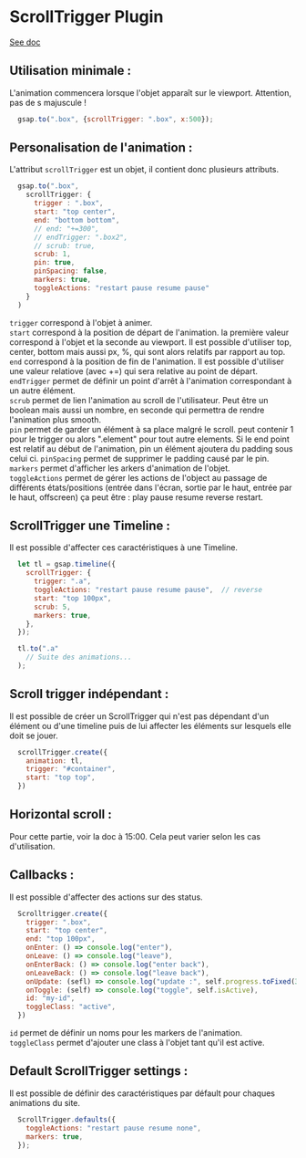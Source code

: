 # ScrollTrigger Plugin   
[See doc](https://gsap.com/docs/v3/Plugins/ScrollTrigger/)

## Utilisation minimale :  
L'animation commencera lorsque l'objet apparaît sur le viewport. Attention, pas de s majuscule !
```javascript
  gsap.to(".box", {scrollTrigger: ".box", x:500});
```

## Personalisation de l'animation :
L'attribut `scrollTrigger` est un objet, il contient donc plusieurs attributs.
```javascript
  gsap.to(".box",
    scrollTrigger: {
      trigger : ".box",
      start: "top center",
      end: "bottom bottom",
      // end: "+=300",
      // endTrigger: ".box2",
      // scrub: true,
      scrub: 1,
      pin: true,
      pinSpacing: false,
      markers: true,
      toggleActions: "restart pause resume pause"
    }
  )
```
`trigger` correspond à l'objet à animer.  
`start` correspond à la position de départ de l'animation. la première valeur correspond à l'objet et la seconde au viewport. Il est possible d'utiliser top, center, bottom mais aussi px, %, qui sont alors relatifs par rapport au top.  
`end` correspond à la position de fin de l'animation. Il est possible d'utiliser une valeur relatiove (avec +=) qui sera relative au point de départ.  
`endTrigger` permet de définir un point d'arrêt à l'animation correspondant à un autre élément.  
`scrub` permet de lien l'animation au scroll de l'utilisateur. Peut être un boolean mais aussi un nombre, en seconde qui permettra de rendre l'animation plus smooth.  
`pin` permet de garder un élément à sa place malgré le scroll. peut contenir 1 pour le trigger ou alors ".element" pour tout autre elements. Si le end point est relatif au début de l'animation, pin un élément ajoutera du padding sous celui ci.
`pinSpacing` permet de supprimer le padding causé par le pin.  
`markers` permet d'afficher les arkers d'animation de l'objet.  
`toggleActions` permet de gérer les actions de l'object au passage de différents états/positions (entrée dans l'écran, sortie par le haut, entrée par le haut, offscreen) ça peut être : play pause resume reverse restart.  

## ScrollTrigger une Timeline :  
Il est possible d'affecter ces caractéristiques à une Timeline.  
```javascript
  let tl = gsap.timeline({
    scrollTrigger: {
      trigger: ".a",
      toggleActions: "restart pause resume pause",  // reverse
      start: "top 100px",
      scrub: 5,
      markers: true,
    },
  });

  tl.to(".a"
    // Suite des animations...
  );
```

## Scroll trigger indépendant :  
Il est possible de créer un ScrollTrigger qui n'est pas dépendant d'un élément ou d'une timeline puis de lui affecter les éléments sur lesquels elle doit se jouer.  
```javascript
  scrollTrigger.create({
    animation: tl,
    trigger: "#container",
    start: "top top",
  })
```

## Horizontal scroll :
Pour cette partie, voir la doc à 15:00. Cela peut varier selon les cas d'utilisation.

## Callbacks :
Il est possible d'affecter des actions sur des status.
```javascript
  Scrolltrigger.create({
    trigger: ".box",
    start: "top center",
    end: "top 100px",
    onEnter: () => console.log("enter"),
    onLeave: () => console.log("leave"),
    onEnterBack: () => console.log("enter back"),
    onLeaveBack: () => console.log("leave back"),
    onUpdate: (sefl) => console.log("update :", self.progress.toFixed(3)),
    onToggle: (self) => console.log("toggle", self.isActive),
    id: "my-id",
    toggleClass: "active",
  })
```
`id` permet de définir un noms pour les markers de l'animation.  
`toggleClass` permet d'ajouter une class à l'objet tant qu'il est active.  

## Default ScrollTrigger settings :  
Il est possible de définir des caractéristiques par défault pour chaques animations du site.
```javascript
  ScrollTrigger.defaults({
    toggleActions: "restart pause resume none",
    markers: true,
  });
```